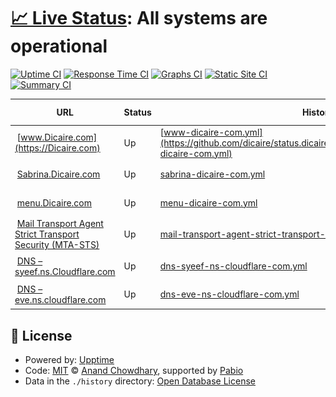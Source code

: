 # [📈 Live Status](https://status.dicaire.com): <!--live status--> **All systems are operational**

[![Uptime CI](https://github.com/dicaire/status.dicaire.com/workflows/Uptime%20CI/badge.svg)](https://github.com/dicaire/status.dicaire.com/actions?query=workflow%3A%22Uptime+CI%22)
[![Response Time CI](https://github.com/dicaire/status.dicaire.com/workflows/Response%20Time%20CI/badge.svg)](https://github.com/dicaire/status.dicaire.com/actions?query=workflow%3A%22Response+Time+CI%22)
[![Graphs CI](https://github.com/dicaire/status.dicaire.com/workflows/Graphs%20CI/badge.svg)](https://github.com/dicaire/status.dicaire.com/actions?query=workflow%3A%22Graphs+CI%22)
[![Static Site CI](https://github.com/dicaire/status.dicaire.com/workflows/Static%20Site%20CI/badge.svg)](https://github.com/dicaire/status.dicaire.com/actions?query=workflow%3A%22Static+Site+CI%22)
[![Summary CI](https://github.com/dicaire/status.dicaire.com/workflows/Summary%20CI/badge.svg)](https://github.com/dicaire/status.dicaire.com/actions?query=workflow%3A%22Summary+CI%22)

<!--start: status pages-->
<!-- This summary is generated by Upptime (https://github.com/upptime/upptime) -->
<!-- Do not edit this manually, your changes will be overwritten -->
<!-- prettier-ignore -->
| URL | Status | History | Response Time | Uptime |
| --- | ------ | ------- | ------------- | ------ |
| <img alt="" src="https://Dicaire.com/favicon.png" height="13"> [www.Dicaire.com](https://Dicaire.com) | Up | [www-dicaire-com.yml](https://github.com/dicaire/status.dicaire.com/commits/HEAD/history/www-dicaire-com.yml) | <details><summary><img alt="Response time graph" src="./graphs/www-dicaire-com/response-time-week.png" height="20"> 152ms</summary><br><a href="https://status.dicaire.com/history/www-dicaire-com"><img alt="Response time 152" src="https://img.shields.io/endpoint?url=https%3A%2F%2Fraw.githubusercontent.com%2Fdicaire%2Fstatus.dicaire.com%2FHEAD%2Fapi%2Fwww-dicaire-com%2Fresponse-time.json"></a><br><a href="https://status.dicaire.com/history/www-dicaire-com"><img alt="24-hour response time 152" src="https://img.shields.io/endpoint?url=https%3A%2F%2Fraw.githubusercontent.com%2Fdicaire%2Fstatus.dicaire.com%2FHEAD%2Fapi%2Fwww-dicaire-com%2Fresponse-time-day.json"></a><br><a href="https://status.dicaire.com/history/www-dicaire-com"><img alt="7-day response time 152" src="https://img.shields.io/endpoint?url=https%3A%2F%2Fraw.githubusercontent.com%2Fdicaire%2Fstatus.dicaire.com%2FHEAD%2Fapi%2Fwww-dicaire-com%2Fresponse-time-week.json"></a><br><a href="https://status.dicaire.com/history/www-dicaire-com"><img alt="30-day response time 152" src="https://img.shields.io/endpoint?url=https%3A%2F%2Fraw.githubusercontent.com%2Fdicaire%2Fstatus.dicaire.com%2FHEAD%2Fapi%2Fwww-dicaire-com%2Fresponse-time-month.json"></a><br><a href="https://status.dicaire.com/history/www-dicaire-com"><img alt="1-year response time 152" src="https://img.shields.io/endpoint?url=https%3A%2F%2Fraw.githubusercontent.com%2Fdicaire%2Fstatus.dicaire.com%2FHEAD%2Fapi%2Fwww-dicaire-com%2Fresponse-time-year.json"></a></details> | <details><summary><a href="https://status.dicaire.com/history/www-dicaire-com">100.00%</a></summary><a href="https://status.dicaire.com/history/www-dicaire-com"><img alt="All-time uptime 100.00%" src="https://img.shields.io/endpoint?url=https%3A%2F%2Fraw.githubusercontent.com%2Fdicaire%2Fstatus.dicaire.com%2FHEAD%2Fapi%2Fwww-dicaire-com%2Fuptime.json"></a><br><a href="https://status.dicaire.com/history/www-dicaire-com"><img alt="24-hour uptime 100.00%" src="https://img.shields.io/endpoint?url=https%3A%2F%2Fraw.githubusercontent.com%2Fdicaire%2Fstatus.dicaire.com%2FHEAD%2Fapi%2Fwww-dicaire-com%2Fuptime-day.json"></a><br><a href="https://status.dicaire.com/history/www-dicaire-com"><img alt="7-day uptime 100.00%" src="https://img.shields.io/endpoint?url=https%3A%2F%2Fraw.githubusercontent.com%2Fdicaire%2Fstatus.dicaire.com%2FHEAD%2Fapi%2Fwww-dicaire-com%2Fuptime-week.json"></a><br><a href="https://status.dicaire.com/history/www-dicaire-com"><img alt="30-day uptime 100.00%" src="https://img.shields.io/endpoint?url=https%3A%2F%2Fraw.githubusercontent.com%2Fdicaire%2Fstatus.dicaire.com%2FHEAD%2Fapi%2Fwww-dicaire-com%2Fuptime-month.json"></a><br><a href="https://status.dicaire.com/history/www-dicaire-com"><img alt="1-year uptime 100.00%" src="https://img.shields.io/endpoint?url=https%3A%2F%2Fraw.githubusercontent.com%2Fdicaire%2Fstatus.dicaire.com%2FHEAD%2Fapi%2Fwww-dicaire-com%2Fuptime-year.json"></a></details>
| <img alt="" src="https://icons.duckduckgo.com/ip3/sabrina.dicaire.com.ico" height="13"> [Sabrina.Dicaire.com](https://Sabrina.Dicaire.com) | Up | [sabrina-dicaire-com.yml](https://github.com/dicaire/status.dicaire.com/commits/HEAD/history/sabrina-dicaire-com.yml) | <details><summary><img alt="Response time graph" src="./graphs/sabrina-dicaire-com/response-time-week.png" height="20"> 183ms</summary><br><a href="https://status.dicaire.com/history/sabrina-dicaire-com"><img alt="Response time 183" src="https://img.shields.io/endpoint?url=https%3A%2F%2Fraw.githubusercontent.com%2Fdicaire%2Fstatus.dicaire.com%2FHEAD%2Fapi%2Fsabrina-dicaire-com%2Fresponse-time.json"></a><br><a href="https://status.dicaire.com/history/sabrina-dicaire-com"><img alt="24-hour response time 183" src="https://img.shields.io/endpoint?url=https%3A%2F%2Fraw.githubusercontent.com%2Fdicaire%2Fstatus.dicaire.com%2FHEAD%2Fapi%2Fsabrina-dicaire-com%2Fresponse-time-day.json"></a><br><a href="https://status.dicaire.com/history/sabrina-dicaire-com"><img alt="7-day response time 183" src="https://img.shields.io/endpoint?url=https%3A%2F%2Fraw.githubusercontent.com%2Fdicaire%2Fstatus.dicaire.com%2FHEAD%2Fapi%2Fsabrina-dicaire-com%2Fresponse-time-week.json"></a><br><a href="https://status.dicaire.com/history/sabrina-dicaire-com"><img alt="30-day response time 183" src="https://img.shields.io/endpoint?url=https%3A%2F%2Fraw.githubusercontent.com%2Fdicaire%2Fstatus.dicaire.com%2FHEAD%2Fapi%2Fsabrina-dicaire-com%2Fresponse-time-month.json"></a><br><a href="https://status.dicaire.com/history/sabrina-dicaire-com"><img alt="1-year response time 183" src="https://img.shields.io/endpoint?url=https%3A%2F%2Fraw.githubusercontent.com%2Fdicaire%2Fstatus.dicaire.com%2FHEAD%2Fapi%2Fsabrina-dicaire-com%2Fresponse-time-year.json"></a></details> | <details><summary><a href="https://status.dicaire.com/history/sabrina-dicaire-com">100.00%</a></summary><a href="https://status.dicaire.com/history/sabrina-dicaire-com"><img alt="All-time uptime 100.00%" src="https://img.shields.io/endpoint?url=https%3A%2F%2Fraw.githubusercontent.com%2Fdicaire%2Fstatus.dicaire.com%2FHEAD%2Fapi%2Fsabrina-dicaire-com%2Fuptime.json"></a><br><a href="https://status.dicaire.com/history/sabrina-dicaire-com"><img alt="24-hour uptime 100.00%" src="https://img.shields.io/endpoint?url=https%3A%2F%2Fraw.githubusercontent.com%2Fdicaire%2Fstatus.dicaire.com%2FHEAD%2Fapi%2Fsabrina-dicaire-com%2Fuptime-day.json"></a><br><a href="https://status.dicaire.com/history/sabrina-dicaire-com"><img alt="7-day uptime 100.00%" src="https://img.shields.io/endpoint?url=https%3A%2F%2Fraw.githubusercontent.com%2Fdicaire%2Fstatus.dicaire.com%2FHEAD%2Fapi%2Fsabrina-dicaire-com%2Fuptime-week.json"></a><br><a href="https://status.dicaire.com/history/sabrina-dicaire-com"><img alt="30-day uptime 100.00%" src="https://img.shields.io/endpoint?url=https%3A%2F%2Fraw.githubusercontent.com%2Fdicaire%2Fstatus.dicaire.com%2FHEAD%2Fapi%2Fsabrina-dicaire-com%2Fuptime-month.json"></a><br><a href="https://status.dicaire.com/history/sabrina-dicaire-com"><img alt="1-year uptime 100.00%" src="https://img.shields.io/endpoint?url=https%3A%2F%2Fraw.githubusercontent.com%2Fdicaire%2Fstatus.dicaire.com%2FHEAD%2Fapi%2Fsabrina-dicaire-com%2Fuptime-year.json"></a></details>
| <img alt="" src="https://Dicaire.com/favicon.png" height="13"> [menu.Dicaire.com](https://menu.Dicaire.com) | Up | [menu-dicaire-com.yml](https://github.com/dicaire/status.dicaire.com/commits/HEAD/history/menu-dicaire-com.yml) | <details><summary><img alt="Response time graph" src="./graphs/menu-dicaire-com/response-time-week.png" height="20"> 126ms</summary><br><a href="https://status.dicaire.com/history/menu-dicaire-com"><img alt="Response time 126" src="https://img.shields.io/endpoint?url=https%3A%2F%2Fraw.githubusercontent.com%2Fdicaire%2Fstatus.dicaire.com%2FHEAD%2Fapi%2Fmenu-dicaire-com%2Fresponse-time.json"></a><br><a href="https://status.dicaire.com/history/menu-dicaire-com"><img alt="24-hour response time 126" src="https://img.shields.io/endpoint?url=https%3A%2F%2Fraw.githubusercontent.com%2Fdicaire%2Fstatus.dicaire.com%2FHEAD%2Fapi%2Fmenu-dicaire-com%2Fresponse-time-day.json"></a><br><a href="https://status.dicaire.com/history/menu-dicaire-com"><img alt="7-day response time 126" src="https://img.shields.io/endpoint?url=https%3A%2F%2Fraw.githubusercontent.com%2Fdicaire%2Fstatus.dicaire.com%2FHEAD%2Fapi%2Fmenu-dicaire-com%2Fresponse-time-week.json"></a><br><a href="https://status.dicaire.com/history/menu-dicaire-com"><img alt="30-day response time 126" src="https://img.shields.io/endpoint?url=https%3A%2F%2Fraw.githubusercontent.com%2Fdicaire%2Fstatus.dicaire.com%2FHEAD%2Fapi%2Fmenu-dicaire-com%2Fresponse-time-month.json"></a><br><a href="https://status.dicaire.com/history/menu-dicaire-com"><img alt="1-year response time 126" src="https://img.shields.io/endpoint?url=https%3A%2F%2Fraw.githubusercontent.com%2Fdicaire%2Fstatus.dicaire.com%2FHEAD%2Fapi%2Fmenu-dicaire-com%2Fresponse-time-year.json"></a></details> | <details><summary><a href="https://status.dicaire.com/history/menu-dicaire-com">100.00%</a></summary><a href="https://status.dicaire.com/history/menu-dicaire-com"><img alt="All-time uptime 100.00%" src="https://img.shields.io/endpoint?url=https%3A%2F%2Fraw.githubusercontent.com%2Fdicaire%2Fstatus.dicaire.com%2FHEAD%2Fapi%2Fmenu-dicaire-com%2Fuptime.json"></a><br><a href="https://status.dicaire.com/history/menu-dicaire-com"><img alt="24-hour uptime 100.00%" src="https://img.shields.io/endpoint?url=https%3A%2F%2Fraw.githubusercontent.com%2Fdicaire%2Fstatus.dicaire.com%2FHEAD%2Fapi%2Fmenu-dicaire-com%2Fuptime-day.json"></a><br><a href="https://status.dicaire.com/history/menu-dicaire-com"><img alt="7-day uptime 100.00%" src="https://img.shields.io/endpoint?url=https%3A%2F%2Fraw.githubusercontent.com%2Fdicaire%2Fstatus.dicaire.com%2FHEAD%2Fapi%2Fmenu-dicaire-com%2Fuptime-week.json"></a><br><a href="https://status.dicaire.com/history/menu-dicaire-com"><img alt="30-day uptime 100.00%" src="https://img.shields.io/endpoint?url=https%3A%2F%2Fraw.githubusercontent.com%2Fdicaire%2Fstatus.dicaire.com%2FHEAD%2Fapi%2Fmenu-dicaire-com%2Fuptime-month.json"></a><br><a href="https://status.dicaire.com/history/menu-dicaire-com"><img alt="1-year uptime 100.00%" src="https://img.shields.io/endpoint?url=https%3A%2F%2Fraw.githubusercontent.com%2Fdicaire%2Fstatus.dicaire.com%2FHEAD%2Fapi%2Fmenu-dicaire-com%2Fuptime-year.json"></a></details>
| <img alt="" src="https://Dicaire.com/favicon.png" height="13"> [Mail Transport Agent Strict Transport Security (MTA-STS)](https:/mta-sts.dicaire.com) | Up | [mail-transport-agent-strict-transport-security-mta-sts.yml](https://github.com/dicaire/status.dicaire.com/commits/HEAD/history/mail-transport-agent-strict-transport-security-mta-sts.yml) | <details><summary><img alt="Response time graph" src="./graphs/mail-transport-agent-strict-transport-security-mta-sts/response-time-week.png" height="20"> 231ms</summary><br><a href="https://status.dicaire.com/history/mail-transport-agent-strict-transport-security-mta-sts"><img alt="Response time 231" src="https://img.shields.io/endpoint?url=https%3A%2F%2Fraw.githubusercontent.com%2Fdicaire%2Fstatus.dicaire.com%2FHEAD%2Fapi%2Fmail-transport-agent-strict-transport-security-mta-sts%2Fresponse-time.json"></a><br><a href="https://status.dicaire.com/history/mail-transport-agent-strict-transport-security-mta-sts"><img alt="24-hour response time 231" src="https://img.shields.io/endpoint?url=https%3A%2F%2Fraw.githubusercontent.com%2Fdicaire%2Fstatus.dicaire.com%2FHEAD%2Fapi%2Fmail-transport-agent-strict-transport-security-mta-sts%2Fresponse-time-day.json"></a><br><a href="https://status.dicaire.com/history/mail-transport-agent-strict-transport-security-mta-sts"><img alt="7-day response time 231" src="https://img.shields.io/endpoint?url=https%3A%2F%2Fraw.githubusercontent.com%2Fdicaire%2Fstatus.dicaire.com%2FHEAD%2Fapi%2Fmail-transport-agent-strict-transport-security-mta-sts%2Fresponse-time-week.json"></a><br><a href="https://status.dicaire.com/history/mail-transport-agent-strict-transport-security-mta-sts"><img alt="30-day response time 231" src="https://img.shields.io/endpoint?url=https%3A%2F%2Fraw.githubusercontent.com%2Fdicaire%2Fstatus.dicaire.com%2FHEAD%2Fapi%2Fmail-transport-agent-strict-transport-security-mta-sts%2Fresponse-time-month.json"></a><br><a href="https://status.dicaire.com/history/mail-transport-agent-strict-transport-security-mta-sts"><img alt="1-year response time 231" src="https://img.shields.io/endpoint?url=https%3A%2F%2Fraw.githubusercontent.com%2Fdicaire%2Fstatus.dicaire.com%2FHEAD%2Fapi%2Fmail-transport-agent-strict-transport-security-mta-sts%2Fresponse-time-year.json"></a></details> | <details><summary><a href="https://status.dicaire.com/history/mail-transport-agent-strict-transport-security-mta-sts">100.00%</a></summary><a href="https://status.dicaire.com/history/mail-transport-agent-strict-transport-security-mta-sts"><img alt="All-time uptime 100.00%" src="https://img.shields.io/endpoint?url=https%3A%2F%2Fraw.githubusercontent.com%2Fdicaire%2Fstatus.dicaire.com%2FHEAD%2Fapi%2Fmail-transport-agent-strict-transport-security-mta-sts%2Fuptime.json"></a><br><a href="https://status.dicaire.com/history/mail-transport-agent-strict-transport-security-mta-sts"><img alt="24-hour uptime 100.00%" src="https://img.shields.io/endpoint?url=https%3A%2F%2Fraw.githubusercontent.com%2Fdicaire%2Fstatus.dicaire.com%2FHEAD%2Fapi%2Fmail-transport-agent-strict-transport-security-mta-sts%2Fuptime-day.json"></a><br><a href="https://status.dicaire.com/history/mail-transport-agent-strict-transport-security-mta-sts"><img alt="7-day uptime 100.00%" src="https://img.shields.io/endpoint?url=https%3A%2F%2Fraw.githubusercontent.com%2Fdicaire%2Fstatus.dicaire.com%2FHEAD%2Fapi%2Fmail-transport-agent-strict-transport-security-mta-sts%2Fuptime-week.json"></a><br><a href="https://status.dicaire.com/history/mail-transport-agent-strict-transport-security-mta-sts"><img alt="30-day uptime 100.00%" src="https://img.shields.io/endpoint?url=https%3A%2F%2Fraw.githubusercontent.com%2Fdicaire%2Fstatus.dicaire.com%2FHEAD%2Fapi%2Fmail-transport-agent-strict-transport-security-mta-sts%2Fuptime-month.json"></a><br><a href="https://status.dicaire.com/history/mail-transport-agent-strict-transport-security-mta-sts"><img alt="1-year uptime 100.00%" src="https://img.shields.io/endpoint?url=https%3A%2F%2Fraw.githubusercontent.com%2Fdicaire%2Fstatus.dicaire.com%2FHEAD%2Fapi%2Fmail-transport-agent-strict-transport-security-mta-sts%2Fuptime-year.json"></a></details>
| <img alt="" src="https://www.cloudflare.com/favicon.ico" height="13"> [DNS – syeef.ns.Cloudflare.com](syeef.ns.cloudflare.com) | Up | [dns-syeef-ns-cloudflare-com.yml](https://github.com/dicaire/status.dicaire.com/commits/HEAD/history/dns-syeef-ns-cloudflare-com.yml) | <details><summary><img alt="Response time graph" src="./graphs/dns-syeef-ns-cloudflare-com/response-time-week.png" height="20"> 8ms</summary><br><a href="https://status.dicaire.com/history/dns-syeef-ns-cloudflare-com"><img alt="Response time 8" src="https://img.shields.io/endpoint?url=https%3A%2F%2Fraw.githubusercontent.com%2Fdicaire%2Fstatus.dicaire.com%2FHEAD%2Fapi%2Fdns-syeef-ns-cloudflare-com%2Fresponse-time.json"></a><br><a href="https://status.dicaire.com/history/dns-syeef-ns-cloudflare-com"><img alt="24-hour response time 8" src="https://img.shields.io/endpoint?url=https%3A%2F%2Fraw.githubusercontent.com%2Fdicaire%2Fstatus.dicaire.com%2FHEAD%2Fapi%2Fdns-syeef-ns-cloudflare-com%2Fresponse-time-day.json"></a><br><a href="https://status.dicaire.com/history/dns-syeef-ns-cloudflare-com"><img alt="7-day response time 8" src="https://img.shields.io/endpoint?url=https%3A%2F%2Fraw.githubusercontent.com%2Fdicaire%2Fstatus.dicaire.com%2FHEAD%2Fapi%2Fdns-syeef-ns-cloudflare-com%2Fresponse-time-week.json"></a><br><a href="https://status.dicaire.com/history/dns-syeef-ns-cloudflare-com"><img alt="30-day response time 8" src="https://img.shields.io/endpoint?url=https%3A%2F%2Fraw.githubusercontent.com%2Fdicaire%2Fstatus.dicaire.com%2FHEAD%2Fapi%2Fdns-syeef-ns-cloudflare-com%2Fresponse-time-month.json"></a><br><a href="https://status.dicaire.com/history/dns-syeef-ns-cloudflare-com"><img alt="1-year response time 8" src="https://img.shields.io/endpoint?url=https%3A%2F%2Fraw.githubusercontent.com%2Fdicaire%2Fstatus.dicaire.com%2FHEAD%2Fapi%2Fdns-syeef-ns-cloudflare-com%2Fresponse-time-year.json"></a></details> | <details><summary><a href="https://status.dicaire.com/history/dns-syeef-ns-cloudflare-com">100.00%</a></summary><a href="https://status.dicaire.com/history/dns-syeef-ns-cloudflare-com"><img alt="All-time uptime 100.00%" src="https://img.shields.io/endpoint?url=https%3A%2F%2Fraw.githubusercontent.com%2Fdicaire%2Fstatus.dicaire.com%2FHEAD%2Fapi%2Fdns-syeef-ns-cloudflare-com%2Fuptime.json"></a><br><a href="https://status.dicaire.com/history/dns-syeef-ns-cloudflare-com"><img alt="24-hour uptime 100.00%" src="https://img.shields.io/endpoint?url=https%3A%2F%2Fraw.githubusercontent.com%2Fdicaire%2Fstatus.dicaire.com%2FHEAD%2Fapi%2Fdns-syeef-ns-cloudflare-com%2Fuptime-day.json"></a><br><a href="https://status.dicaire.com/history/dns-syeef-ns-cloudflare-com"><img alt="7-day uptime 100.00%" src="https://img.shields.io/endpoint?url=https%3A%2F%2Fraw.githubusercontent.com%2Fdicaire%2Fstatus.dicaire.com%2FHEAD%2Fapi%2Fdns-syeef-ns-cloudflare-com%2Fuptime-week.json"></a><br><a href="https://status.dicaire.com/history/dns-syeef-ns-cloudflare-com"><img alt="30-day uptime 100.00%" src="https://img.shields.io/endpoint?url=https%3A%2F%2Fraw.githubusercontent.com%2Fdicaire%2Fstatus.dicaire.com%2FHEAD%2Fapi%2Fdns-syeef-ns-cloudflare-com%2Fuptime-month.json"></a><br><a href="https://status.dicaire.com/history/dns-syeef-ns-cloudflare-com"><img alt="1-year uptime 100.00%" src="https://img.shields.io/endpoint?url=https%3A%2F%2Fraw.githubusercontent.com%2Fdicaire%2Fstatus.dicaire.com%2FHEAD%2Fapi%2Fdns-syeef-ns-cloudflare-com%2Fuptime-year.json"></a></details>
| <img alt="" src="https://www.cloudflare.com/favicon.ico" height="13"> [DNS – eve.ns.cloudflare.com](eve.ns.cloudflare.com) | Up | [dns-eve-ns-cloudflare-com.yml](https://github.com/dicaire/status.dicaire.com/commits/HEAD/history/dns-eve-ns-cloudflare-com.yml) | <details><summary><img alt="Response time graph" src="./graphs/dns-eve-ns-cloudflare-com/response-time-week.png" height="20"> 5ms</summary><br><a href="https://status.dicaire.com/history/dns-eve-ns-cloudflare-com"><img alt="Response time 5" src="https://img.shields.io/endpoint?url=https%3A%2F%2Fraw.githubusercontent.com%2Fdicaire%2Fstatus.dicaire.com%2FHEAD%2Fapi%2Fdns-eve-ns-cloudflare-com%2Fresponse-time.json"></a><br><a href="https://status.dicaire.com/history/dns-eve-ns-cloudflare-com"><img alt="24-hour response time 5" src="https://img.shields.io/endpoint?url=https%3A%2F%2Fraw.githubusercontent.com%2Fdicaire%2Fstatus.dicaire.com%2FHEAD%2Fapi%2Fdns-eve-ns-cloudflare-com%2Fresponse-time-day.json"></a><br><a href="https://status.dicaire.com/history/dns-eve-ns-cloudflare-com"><img alt="7-day response time 5" src="https://img.shields.io/endpoint?url=https%3A%2F%2Fraw.githubusercontent.com%2Fdicaire%2Fstatus.dicaire.com%2FHEAD%2Fapi%2Fdns-eve-ns-cloudflare-com%2Fresponse-time-week.json"></a><br><a href="https://status.dicaire.com/history/dns-eve-ns-cloudflare-com"><img alt="30-day response time 5" src="https://img.shields.io/endpoint?url=https%3A%2F%2Fraw.githubusercontent.com%2Fdicaire%2Fstatus.dicaire.com%2FHEAD%2Fapi%2Fdns-eve-ns-cloudflare-com%2Fresponse-time-month.json"></a><br><a href="https://status.dicaire.com/history/dns-eve-ns-cloudflare-com"><img alt="1-year response time 5" src="https://img.shields.io/endpoint?url=https%3A%2F%2Fraw.githubusercontent.com%2Fdicaire%2Fstatus.dicaire.com%2FHEAD%2Fapi%2Fdns-eve-ns-cloudflare-com%2Fresponse-time-year.json"></a></details> | <details><summary><a href="https://status.dicaire.com/history/dns-eve-ns-cloudflare-com">100.00%</a></summary><a href="https://status.dicaire.com/history/dns-eve-ns-cloudflare-com"><img alt="All-time uptime 100.00%" src="https://img.shields.io/endpoint?url=https%3A%2F%2Fraw.githubusercontent.com%2Fdicaire%2Fstatus.dicaire.com%2FHEAD%2Fapi%2Fdns-eve-ns-cloudflare-com%2Fuptime.json"></a><br><a href="https://status.dicaire.com/history/dns-eve-ns-cloudflare-com"><img alt="24-hour uptime 100.00%" src="https://img.shields.io/endpoint?url=https%3A%2F%2Fraw.githubusercontent.com%2Fdicaire%2Fstatus.dicaire.com%2FHEAD%2Fapi%2Fdns-eve-ns-cloudflare-com%2Fuptime-day.json"></a><br><a href="https://status.dicaire.com/history/dns-eve-ns-cloudflare-com"><img alt="7-day uptime 100.00%" src="https://img.shields.io/endpoint?url=https%3A%2F%2Fraw.githubusercontent.com%2Fdicaire%2Fstatus.dicaire.com%2FHEAD%2Fapi%2Fdns-eve-ns-cloudflare-com%2Fuptime-week.json"></a><br><a href="https://status.dicaire.com/history/dns-eve-ns-cloudflare-com"><img alt="30-day uptime 100.00%" src="https://img.shields.io/endpoint?url=https%3A%2F%2Fraw.githubusercontent.com%2Fdicaire%2Fstatus.dicaire.com%2FHEAD%2Fapi%2Fdns-eve-ns-cloudflare-com%2Fuptime-month.json"></a><br><a href="https://status.dicaire.com/history/dns-eve-ns-cloudflare-com"><img alt="1-year uptime 100.00%" src="https://img.shields.io/endpoint?url=https%3A%2F%2Fraw.githubusercontent.com%2Fdicaire%2Fstatus.dicaire.com%2FHEAD%2Fapi%2Fdns-eve-ns-cloudflare-com%2Fuptime-year.json"></a></details>

<!--end: status pages-->

## 📄 License

- Powered by: [Upptime](https://github.com/upptime/upptime)
- Code: [MIT](./LICENSE) © [Anand Chowdhary](https://anandchowdhary.com), supported by [Pabio](https://pabio.com)
- Data in the `./history` directory: [Open Database License](https://opendatacommons.org/licenses/odbl/1-0/)
